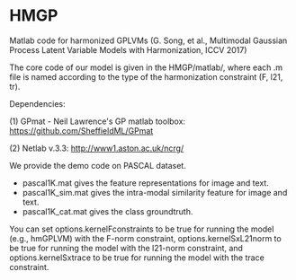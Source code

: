 # HMGP

Matlab code for harmonized GPLVMs (G. Song, et al., Multimodal Gaussian Process Latent Variable Models with Harmonization, ICCV 2017)

The core code of our model is given in the HMGP/matlab/, where each .m file is named according to the type of the harmonization constraint (F, l21, tr).

Dependencies:

(1) GPmat - Neil Lawrence's GP matlab toolbox: https://github.com/SheffieldML/GPmat

(2) Netlab v.3.3: http://www1.aston.ac.uk/ncrg/


We provide the demo code on PASCAL dataset. 
- pascal1K.mat gives the feature representations for image and text.
- pascal1K_sim.mat gives the intra-modal similarity feature for image and text.
- pascal1K_cat.mat gives the class groundtruth.

You can set options.kernelFconstraints to be true for running the model (e.g., hmGPLVM) with the F-norm constraint, options.kernelSxL21norm to be true for running the model with the l21-norm constraint, and options.kernelSxtrace  to be true for running the model with the trace constraint.

